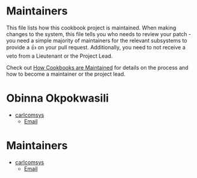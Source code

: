 <!-- This is a generated file. Please do not edit directly -->

# Maintainers
This file lists how this cookbook project is maintained. When making changes to the system, this
file tells you who needs to review your patch - you need a simple majority of maintainers
for the relevant subsystems to provide a :+1: on your pull request. Additionally, you need
to not receive a veto from a Lieutenant or the Project Lead.

Check out [How Cookbooks are Maintained](https://github.com/chef-cookbooks/community_cookbook_documentation/blob/master/CONTRIBUTING.MD)
for details on the process and how to become a maintainer or the project lead.

# Obinna Okpokwasili
* [carlcomsys](https://github.com/carlcomsys)
	- [Email](mailto:obicarl@yahoo.com)

# Maintainers
* [carlcomsys](https://github.com/carlcomsys)
	- [Email](mailto:obicarl@yahoo.com)
